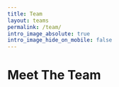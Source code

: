 ```yaml
---
title: Team
layout: teams
permalink: /team/
intro_image_absolute: true
intro_image_hide_on_mobile: false
---
```


# Meet The Team